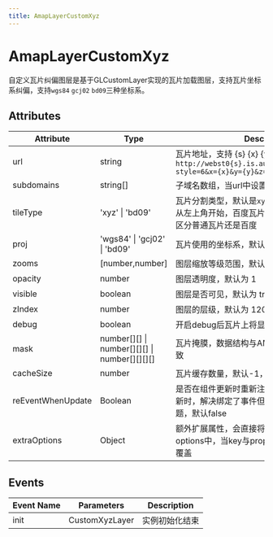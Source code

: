 ```yaml
---
title: AmapLayerCustomXyz
---
```


# AmapLayerCustomXyz
自定义瓦片纠偏图层是基于GLCustomLayer实现的瓦片加载图层，支持瓦片坐标系纠偏，支持`wgs84` `gcj02` `bd09`三种坐标系。

## Attributes

 Attribute         | Type | Description
-------------------|---|---|
| url               | string                                         | 瓦片地址，支持 {s} {x} {y} {z}，示例：`http://webst0{s}.is.autonavi.com/appmaptile?style=6&x={x}&y={y}&z={z}` |
| subdomains        | string[]                                       | 子域名数组，当url中设置{s}后，该属性必填                                                                            | 
| tileType          | 'xyz' \| 'bd09'                                | 瓦片分割类型，默认是`xyz`，xyz代表瓦片是编号是从左上角开始，百度瓦片是由中间开始，所以需要区分普通瓦片还是百度                                        |
| proj              | 'wgs84' \| 'gcj02' \| 'bd09'                   | 瓦片使用的坐标系，默认是`gcj02`                                                                                |
| zooms             | [number,number]                                | 图层缩放等级范围，默认 [2, 18]                                                                                |
| opacity           | number                                         | 图层透明度，默认为 1                                                                                        |
| visible           | boolean                                        | 图层是否可见，默认为 true                                                                                    |
| zIndex            | number                                         | 图层的层级，默认为 120                                                                                      | 
| debug             | boolean                                        | 开启debug后瓦片上将显示瓦片编号                                                                                 |
| mask              | number[][] \| number[][][]   \| number[][][][] | 瓦片掩膜，数据结构与AMap.Map的mask参数一致                                                                        |
| cacheSize         | number                                         | 瓦片缓存数量，默认-1，不限制缓存瓦片数                                                                               |
| reEventWhenUpdate | Boolean | 是否在组件更新时重新注册事件，主要用于数组更新时，解决绑定了事件但事件的对象不会更新问题，默认false
|  extraOptions     | Object | 额外扩展属性，会直接将属性拷贝到初始化的options中，当key与props内的一样时会被props覆盖

## Events

Event Name | Parameters | Description
---|---|---|
init | CustomXyzLayer | 实例初始化结束

